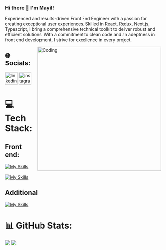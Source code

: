 ### Hi there 👋 I'm Mayil!

Experienced and results-driven Front End Engineer with a passion for creating exceptional user experiences. 
Skilled in React, Redux, Next.js, Typescript, I bring a comprehensive technical toolkit to deliver robust and 
efficient solutions. With a commitment to clean code and an adeptness in front end development, I strive for 
excellence in every project.



<img src="https://cdn.dribbble.com/users/1162077/screenshots/3848914/programmer.gif" align="right" alt="Coding" width="400" />


## 🌐 Socials:
[<img src='https://cdn.jsdelivr.net/npm/simple-icons@3.0.1/icons/linkedin.svg' alt='linkedin' height='40'>](https://www.linkedin.com/in/mayil-safarzada/)  [<img src='https://cdn.jsdelivr.net/npm/simple-icons@3.0.1/icons/instagram.svg' alt='instagram' height='40'>](https://www.instagram.com/mayilsafarow/)  


# 💻 Tech Stack:

## Front end:
[![My Skills](https://skillicons.dev/icons?i=html,css,bootstrap,sass,javascript,ts,materialui&theme=dark)](https://skillicons.dev) <br/>
<br/>
[![My Skills](https://skillicons.dev/icons?i=jest,redux,react,nextjs&theme=dark)](https://skillicons.dev) <br/>
## Additional
[![My Skills](https://skillicons.dev/icons?i=git,github,gitlab,heroku,netlify,postman&theme=dark)](https://skillicons.dev)



# 📊 GitHub Stats:
![](https://github-readme-stats.vercel.app/api?username=mayilss&theme=dark&hide_border=false&include_all_commits=false&count_private=false)
![](https://github-readme-stats.vercel.app/api/top-langs/?username=mayilss&theme=dark&hide_border=false&include_all_commits=true&count_private=true&layout=compact)
<!-- [![Top Langs](https://github-readme-stats.vercel.app/api/top-langs/?username=mayilss&layout=compact)](https://github.com/anuraghazra/github-readme-stats) -->
